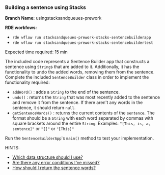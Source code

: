 ### Building a sentence using Stacks

**Branch Name:** usingstacksandqueues-prework

**RDE workfows:**
* `rde wflow run stacksandqueues-prework-stacks-sentencebuilderapp`
* `rde wflow run stacksandqueues-prework-stacks-sentencebuildertest`


Expected time required: 15 min

The included code represents a Sentence Builder app that constructs a sentence using `String`s 
that are added to it. Additionally, it has the functionality to undo the added words, removing
them from the sentence. Complete the included `SentenceBuilder` class in order to implement 
the functionality required:

* `addWord()` : adds a `String` to the end of the sentence.
* `undo()` : returns the `String` that was most recently added to the sentence and remove it 
    from the sentence. If there aren't any words in the sentence, it should return `null`.
* `getSentenceWords()` : returns the current contents of the `sentence`. The format should be 
    a `String` with each word separated by commas with square brackets around the entire `String`.
    Examples: `"[This, is, a, sentence]"` or `"[]"` or `"[This]"`

Run the `SentenceBuilderApp`'s `main()` method to test your implementation.

HINTS:
* [Which data structure should I use?](hints/hint-01.md)
* [Are there any error conditions I've missed?](hints/hint-02.md)
* [How should I return the sentence words?](hints/hint-03.md)
